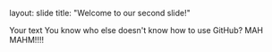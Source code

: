 layout: slide
title: "Welcome to our second slide!"

Your text
You know who else doesn't know how to use GitHub? MAH MAHM!!!!
